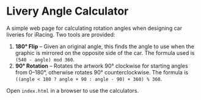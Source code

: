 # Livery Angle Calculator

A simple web page for calculating rotation angles when designing car liveries for iRacing. Two tools are provided:

1. **180° Flip** – Given an original angle, this finds the angle to use when the graphic is mirrored on the opposite side of the car. The formula used is `(540 - angle) mod 360`.
2. **90° Rotation** – Rotates the artwork 90° clockwise for starting angles from 0–180°, otherwise rotates 90° counterclockwise. The formula is `((angle < 180 ? angle + 90 : angle - 90) + 360) % 360`.

Open `index.html` in a browser to use the calculators.
